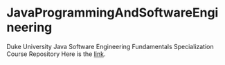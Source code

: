 # JavaProgrammingAndSoftwareEngineering
Duke University Java Software Engineering Fundamentals Specialization Course Repository
Here is the [link](https://www.coursera.org/specializations/java-programming#enroll).
